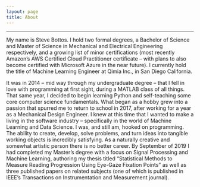 ```yaml
---
layout: page
title: About
---
```


---

My name is Steve Bottos. I hold two formal degrees, a Bachelor of Science and Master of Science in Mechanical and Electrical Engineering respectively, and a growing list of minor certifications (most recently Amazon’s AWS Certified Cloud Practitioner certificate – with plans to also become certified with Microsoft Azure in the near future). I currently hold the title of Machine Learning Engineer at Qimia Inc., in San Diego California. 

It was in 2014 – mid way through my undergraduate degree – that I fell in love with programming at first sight, during a MATLAB class of all things. That same year, I decided to begin learning Python and self-teaching some core computer science fundamentals. What began as a hobby grew into a passion that spurred me to return to school in 2017, after working for a year as a Mechanical Design Engineer. I knew at this time that I wanted to make a living in the software industry – specifically in the world of Machine Learning and Data Science. I was, and still am, hooked on programming. The ability to create, develop, solve problems, and turn ideas into tangible working objects is incredibly satisfying. As a naturally creative and somewhat artistic person there is no better career. By September of 2019 I had completed my Master’s degree with a focus on Signal Processing and Machine Learning, authoring my thesis titled “Statistical Methods to Measure Reading Progression Using Eye-Gaze Fixation Points” as well as three published papers on related subjects (one of which is published in IEEE’s Transactions on Instrumentation and Measurement journal).
